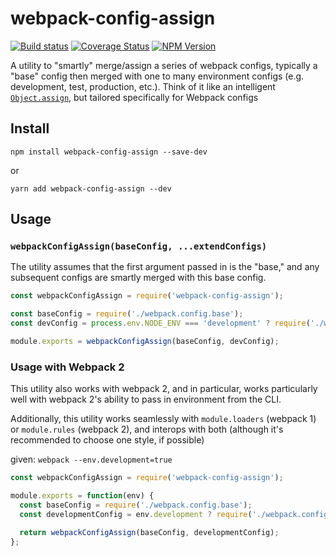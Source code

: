 # webpack-config-assign

[![Build status](https://travis-ci.org/DSchau/webpack-config-assign.svg)](https://travis-ci.org/DSchau/webpack-config-assign)
[![Coverage Status](https://coveralls.io/repos/github/DSchau/webpack-config-assign/badge.svg?branch=master)](https://coveralls.io/github/DSchau/webpack-config-assign?branch=master)
[![NPM Version](https://img.shields.io/npm/v/webpack-config-assign.svg)](https://www.npmjs.com/package/webpack-config-assign)

A utility to "smartly" merge/assign a series of webpack configs, typically a "base" config then merged with one to many environment configs (e.g. development, test, production, etc.). Think of it like an intelligent [`Object.assign`][object-assign], but tailored specifically for Webpack configs

## Install

```
npm install webpack-config-assign --save-dev
```

or

```
yarn add webpack-config-assign --dev
```

## Usage

### `webpackConfigAssign(baseConfig, ...extendConfigs)`

The utility assumes that the first argument passed in is the "base," and any subsequent configs are smartly merged with this base config.

```javascript
const webpackConfigAssign = require('webpack-config-assign');

const baseConfig = require('./webpack.config.base');
const devConfig = process.env.NODE_ENV === 'development' ? require('./webpack.config.development') : {};

module.exports = webpackConfigAssign(baseConfig, devConfig);
```

### Usage with Webpack 2

This utility also works with webpack 2, and in particular, works particularly well with webpack 2's ability to pass in environment from the CLI.

Additionally, this utility works seamlessly with `module.loaders` (webpack 1) or `module.rules` (webpack 2), and interops with both (although it's recommended to choose one style, if possible)

given: `webpack --env.development=true`

```javascript
const webpackConfigAssign = require('webpack-config-assign');

module.exports = function(env) {
  const baseConfig = require('./webpack.config.base');
  const developmentConfig = env.development ? require('./webpack.config.development') : {};

  return webpackConfigAssign(baseConfig, developmentConfig);
};
```

[object-assign]: https://developer.mozilla.org/en-US/docs/Web/JavaScript/Reference/Global_Objects/Object/assign
